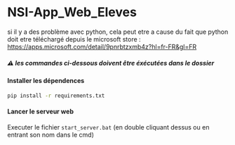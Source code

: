 # NSI-App_Web_Eleves
si il y a des problème avec python, cela peut etre a cause du fait que python doit etre téléchargé depuis le microsoft store : https://apps.microsoft.com/detail/9pnrbtzxmb4z?hl=fr-FR&gl=FR
##### ⚠️ les commandes ci-dessous doivent être éxécutées dans le dossier 
#### Installer les dépendences
```bash
pip install -r requirements.txt

```
#### Lancer le serveur web
Executer le fichier `start_server.bat` (en double cliquant dessus ou en entrant son nom dans le cmd)

